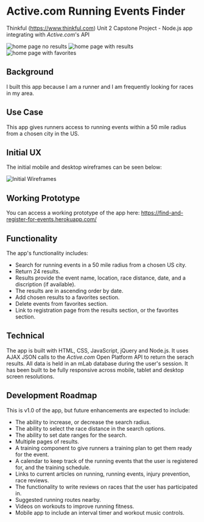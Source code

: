 # Active.com Running Events Finder
Thinkful (https://www.thinkful.com) Unit 2 Capstone Project - Node.js app integrating with *Active.com*'s API

![home page no results](https://brandylavoy.github.io/node-capstone-find-and-register-for-events/git_hub_images/home-page-no-results.png)
![home page with results](https://brandylavoy.github.io/node-capstone-find-and-register-for-events/git_hub_images/home-page-with-results.png)
![home page with favorites](https://brandylavoy.github.io/node-capstone-find-and-register-for-events/git_hub_images/home-page-with-favorites.png)

## Background

I built this app because I am a runner and I am frequently looking for races in my area.

## Use Case

This app gives runners access to running events within a 50 mile radius from a chosen city in the US. 

## Initial UX

The initial mobile and desktop wireframes can be seen below:

![Initial Wireframes](https://brandylavoy.github.io/node-capstone-find-and-register-for-events/git_hub_images/wireframe.JPG)

## Working Prototype

You can access a working prototype of the app here: https://find-and-register-for-events.herokuapp.com/

## Functionality
The app's functionality includes:

* Search for running events in a 50 mile radius from a chosen US city.
* Return 24 results.
* Results provide the event name, location, race distance, date, and a discription (if available).
* The results are in ascending order by date.
* Add chosen results to a favorites section.
* Delete events from favorites section.
* Link to registration page from the results section, or the favorites section.

## Technical

The app is built with HTML, CSS, JavaScript, jQuery and Node.js. It uses AJAX JSON calls to the *Active.com* Open Platform API to return the serach results. All data is held in an mLab database during the user's session. It has been built to be fully responsive across mobile, tablet and desktop screen resolutions.

## Development Roadmap

This is v1.0 of the app, but future enhancements are expected to include:

* The ability to increase, or decrease the search radius.
* The ability to select the race distance in the search options.
* The ability to set date ranges for the search.
* Multiple pages of results.
* A training component to give runners a training plan to get them ready for the event.
* A calendar to keep track of the running events that the user is registered for, and the training schedule.
* Links to current articles on running, running events, injury prevention, race reviews.
* The functionality to write reviews on races that the user has participated in. 
* Suggested running routes nearby.
* Videos on workouts to improve running fitness.
* Mobile app to include an interval timer and workout music controls. 